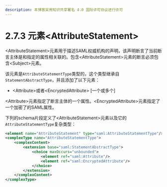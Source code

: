 ```yaml
---
description: 本博客采用知识共享署名 4.0 国际许可协议进行许可
---
```


# 2.7.3 元素\<AttributeStatement\>

\<AttributeStatement\>元素用于描述SAML权威机构的声明，该声明断言了当前断言主体是和指定的属性相关联的。包含\<AttributeStatement\>元素的断言必须包含\<Subject\>元素。

该元素是```AttributeStatementType```类型的，这个类型继承自```StatementAbstractType```，并且添加了以下元素：

+ \<Attribute\>或者\<EncryptedAttribute\> [一个或多个]

\<Attribute\>元素指定了断言主体的一个属性。\<EncryptedAttribute\>元素指定了一个加密了的SAML属性。

下列的schema片段定义了\<AttributeStatement\>元素以及它的```AttributeStatementType```复杂类型：

```xml
<element name="AttributeStatement" type="saml:AttributeStatementType"/>
<complexType name="AttributeStatementType">
    <complexContent>
        <extension base="saml:StatementAbstractType">
            <choice maxOccurs="unbounded">
                <element ref="saml:Attribute"/>
                <element ref="saml:EncryptedAttribute"/>
            </choice>
        </extension>
    </complexContent>
</complexType>
```



